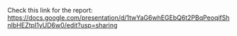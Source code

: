 Check this link for the report: https://docs.google.com/presentation/d/1twYaG6whEGEbQ6t2PBqPeoqifShnIbHEZtpI1yUD6w0/edit?usp=sharing
